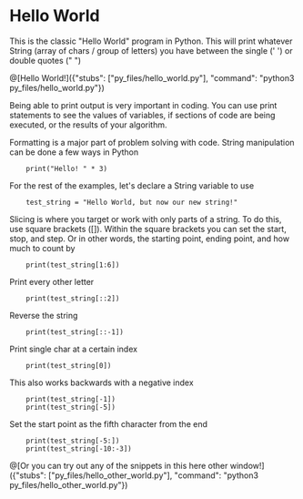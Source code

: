 


# Hello World


   This is the classic "Hello World" program in Python. This will 
   print whatever String (array of chars / group of letters) you have between the single (' ') or double quotes (" ")
        
@[Hello World!]({"stubs": ["py_files/hello_world.py"], "command": "python3 py_files/hello_world.py"})

   Being able to print output is very important in coding. You can use print statements to see the values of variables, if sections of code are being executed,
   or the results of your algorithm.

   Formatting is a major part of problem solving with code. String
   manipulation can be done a few ways in Python
        
        print("Hello! " * 3)
        
   For the rest of the examples, let's declare a String variable to use

        test_string = "Hello World, but now our new string!"

   Slicing is where you target or work with only parts of a string.
   To do this, use square brackets ([]). Within the square 
   brackets you can set the start, stop, and step. Or in other 
   words, the starting point, ending point, and how much to count by
        
        print(test_string[1:6])

   Print every other letter
        
        print(test_string[::2])

   Reverse the string
        
        print(test_string[::-1])

   Print single char at a certain index 
        
        print(test_string[0])

   This also works backwards with a negative index
        
        print(test_string[-1])
        print(test_string[-5])

   Set the start point as the fifth character from the end
        
        print(test_string[-5:])
        print(test_string[-10:-3])
        

@[Or you can try out any of the snippets in this here other window!]({"stubs": ["py_files/hello_other_world.py"], "command": "python3 py_files/hello_other_world.py"})


